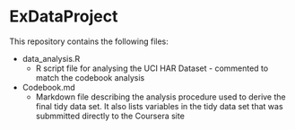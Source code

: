 ExDataProject
=============
This repository contains the following files:
  * data_analysis.R 
     * R script file for analysing the UCI HAR Dataset - commented to match the codebook analysis
  * Codebook.md
     * Markdown file describing the analysis procedure used to derive the final tidy data set.  It also lists variables in the tidy data set that was submmitted directly to the Coursera site


